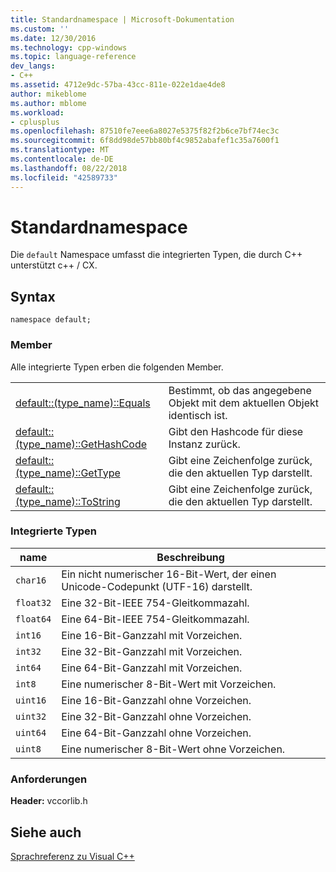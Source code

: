 ```yaml
---
title: Standardnamespace | Microsoft-Dokumentation
ms.custom: ''
ms.date: 12/30/2016
ms.technology: cpp-windows
ms.topic: language-reference
dev_langs:
- C++
ms.assetid: 4712e9dc-57ba-43cc-811e-022e1dae4de8
author: mikeblome
ms.author: mblome
ms.workload:
- cplusplus
ms.openlocfilehash: 87510fe7eee6a8027e5375f82f2b6ce7bf74ec3c
ms.sourcegitcommit: 6f8dd98de57bb80bf4c9852abafef1c35a7600f1
ms.translationtype: MT
ms.contentlocale: de-DE
ms.lasthandoff: 08/22/2018
ms.locfileid: "42589733"
---
```

# <a name="default-namespace"></a>Standardnamespace
Die `default` Namespace umfasst die integrierten Typen, die durch C++ unterstützt c++ / CX.  
  
## <a name="syntax"></a>Syntax  
  
```  
namespace default;  
```  
  
### <a name="members"></a>Member  
 Alle integrierte Typen erben die folgenden Member.  
  
|||  
|-|-|  
|[default::(type_name)::Equals](../cppcx/default-type-name-equals-method.md)|Bestimmt, ob das angegebene Objekt mit dem aktuellen Objekt identisch ist.|  
|[default::(type_name)::GetHashCode](../cppcx/default-type-name-gethashcode-method.md)|Gibt den Hashcode für diese Instanz zurück.|  
|[default::(type_name)::GetType](../cppcx/default-type-name-gettype-method.md)|Gibt eine Zeichenfolge zurück, die den aktuellen Typ darstellt.|  
|[default::(type_name)::ToString](../cppcx/default-type-name-tostring-method.md)|Gibt eine Zeichenfolge zurück, die den aktuellen Typ darstellt.|  
  
### <a name="built-in-types"></a>Integrierte Typen  
  
|name|Beschreibung|  
|----------|-----------------|  
|`char16`|Ein nicht numerischer 16-Bit-Wert, der einen Unicode-Codepunkt (UTF-16) darstellt.|  
|`float32`|Eine 32-Bit-IEEE 754-Gleitkommazahl.|  
|`float64`|Eine 64-Bit-IEEE 754-Gleitkommazahl.|  
|`int16`|Eine 16-Bit-Ganzzahl mit Vorzeichen.|  
|`int32`|Eine 32-Bit-Ganzzahl mit Vorzeichen.|  
|`int64`|Eine 64-Bit-Ganzzahl mit Vorzeichen.|  
|`int8`|Eine numerischer 8-Bit-Wert mit Vorzeichen.|  
|`uint16`|Eine 16-Bit-Ganzzahl ohne Vorzeichen.|  
|`uint32`|Eine 32-Bit-Ganzzahl ohne Vorzeichen.|  
|`uint64`|Eine 64-Bit-Ganzzahl ohne Vorzeichen.|  
|`uint8`|Eine numerischer 8-Bit-Wert ohne Vorzeichen.|  
  
### <a name="requirements"></a>Anforderungen  
 **Header:** vccorlib.h  
  
## <a name="see-also"></a>Siehe auch  
 [Sprachreferenz zu Visual C++](../cppcx/visual-c-language-reference-c-cx.md)